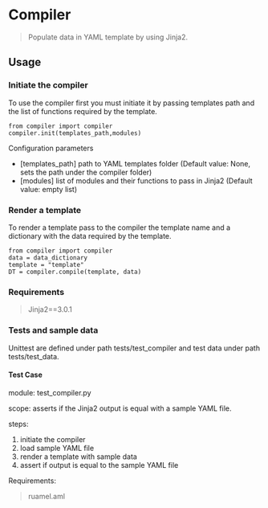 # Compiler
>Populate data in YAML template by using Jinja2.

## Usage
### Initiate the compiler
To use the compiler first you must initiate it by passing templates path and the list of functions required by the template.
```
from compiler import compiler
compiler.init(templates_path,modules)
```
Configuration parameters
- [templates_path] path to YAML templates folder (Default value: None, sets the path under the compiler folder)
- [modules] list of modules and their functions to pass in Jinja2 (Default value: empty list)

### Render a template
To render a template pass to the compiler the template name and a dictionary with the data required by the template.
```
from compiler import compiler
data = data_dictionary
template = "template"
DT = compiler.compile(template, data)
```

### Requirements
>Jinja2==3.0.1

### Tests and sample data
Unittest are defined under path tests/test_compiler and test data under path tests/test_data.
#### Test Case
module: test_compiler.py

scope: asserts if the Jinja2 output is equal with a sample YAML file.

steps:
1. initiate the compiler
2. load sample YAML file
2. render a template with sample data
3. assert if output is equal to the sample YAML file

Requirements:
>ruamel.aml